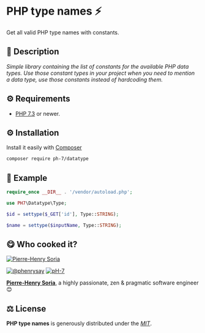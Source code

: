 # PHP type names ⚡️

Get all valid PHP type names with constants.

## 📄 Description

*Simple library containing the list of constants for the available PHP data types. Use those constant types in your project when you need to mention a data type, use those constants instead of hardcoding them.*


## ⚙️ Requirements

* [PHP 7.3](https://www.php.net/releases/7_3_0.php) or newer.

## ⚙️ Installation

Install it easily with [Composer](https://getcomposer.org/doc/00-intro.md)

```bash
composer require ph-7/datatype
```

## 🤠 Example

```php
require_once __DIR__ . '/vendor/autoload.php';

use PH7\Datatype\Type;

$id = settype($_GET['id'], Type::STRING);

$name = settype($inputName, Type::STRING);
```


## 😋 Who cooked it?

[![Pierre-Henry Soria](https://s.gravatar.com/avatar/a210fe61253c43c869d71eaed0e90149?s=200)](https://ph7.me "Pierre-Henry Soria personal website")


[![@phenrysay][twitter-image]](https://twitter.com/phenrysay) [![pH-7][github-image]](https://github.com/pH-7)

**[Pierre-Henry Soria](https://ph7.me)**, a highly passionate, zen &amp; pragmatic software engineer 😊


## ⚖️ License

**PHP type names** is generously distributed under the *[MIT](https://opensource.org/licenses/MIT)*.


<!-- GitHub's Markdown reference links -->
[twitter-image]: https://img.shields.io/badge/Twitter-1DA1F2?style=for-the-badge&logo=twitter&logoColor=white
[github-image]: https://img.shields.io/badge/GitHub-100000?style=for-the-badge&logo=github&logoColor=white

<!-- Generated by https://github.com/pH-7/cool-readme-generator -->
